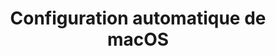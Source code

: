 ---
title: Configuration automatique de macOS 
publishedAt: '2023-09-20'
updatedAt: '2023-10-12'
category: tech
subCategory: terminal
tags:
  - terminal
  - macOS
  - bash
coverImageSlug: configuration-automatique-de-macos
coverImageWidth:
coverImageHeight:
coverImageCredit: https://unsplash.com/fr/photos/macbook-pro-sur-surface-blanche-WiONHd_zYI4
summary: J'ai créé un repos git avec toutes les configurations d'installation et de parametrage des outils de développement que j'utilise qu quotidien.
---